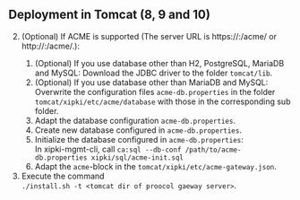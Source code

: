 Deployment in Tomcat (8, 9 and 10)
----
2. (Optional) If ACME is supported (The server URL is https://<host>:<HTTPS-port>/acme/ or http://<host>:<HTTP-port>/acme/.):  
   1. (Optional) If you use database other than H2, PostgreSQL, MariaDB and MySQL:
      Download the JDBC driver to the folder `tomcat/lib`.  
   2. (Optional) If you use database other than MariaDB and MySQL:  
      Overwrite the configuration files `acme-db.properties` in the folder `tomcat/xipki/etc/acme/database`
      with those in the corresponding sub folder.
   3. Adapt the database configuration `acme-db.properties`.
   4. Create new database configured in `acme-db.properties`.
   5. Initialize the database configured in `acme-db.properties`:    
      In xipki-mgmt-cli, call `ca:sql --db-conf /path/to/acme-db.properties xipki/sql/acme-init.sql`
   6. Adapt the `acme`-block in the `tomcat/xipki/etc/acme-gateway.json`.
5. Execute the command  
   `./install.sh -t <tomcat dir of proocol gaeway server>`.
